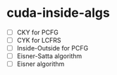 # cuda-inside-algs

- [ ] CKY for PCFG
- [ ] CYK for LCFRS
- [ ] Inside-Outside for PCFG
- [ ] Eisner-Satta algorithm
- [ ] Eisner algorithm
